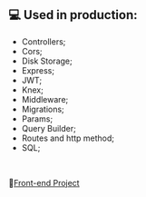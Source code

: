 ## 💻 Used in production:

- Controllers;
- Cors;
- Disk Storage;
- Express;
- JWT;
- Knex;
- Middleware;
- Migrations;
- Params;
- Query Builder;
- Routes and http method;
- SQL;

<br />

🔗[Front-end Project](https://github.com/LucasSiqueiraSurreco/NotesFront)




